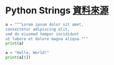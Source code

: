 # Python Strings [資料來源](https://www.w3schools.com/python/python_strings.asp)



```python
a = """Lorem ipsum dolor sit amet,
consectetur adipiscing elit,
sed do eiusmod tempor incididunt
ut labore et dolore magna aliqua."""
print(a)

```
```python
a = "Hello, World!"
print(a[5])
```
